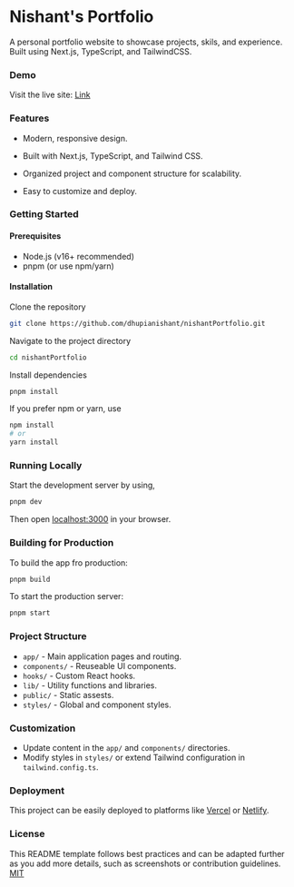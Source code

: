 
# Nishant's Portfolio

A personal portfolio website to showcase projects, skils, and experience. Built using Next.js, TypeScript, and TailwindCSS.

### Demo
Visit the live site: [Link](https://www.dhupianishant.in/)

### Features
- Modern, responsive design.

- Built with Next.js, TypeScript, and Tailwind CSS.

- Organized project and component structure for scalability.

- Easy to customize and deploy.

### Getting Started
#### Prerequisites
- Node.js (v16+ recommended)
- pnpm (or use npm/yarn)

#### Installation
Clone the repository
```bash
git clone https://github.com/dhupianishant/nishantPortfolio.git
```

Navigate to the project directory
```bash
cd nishantPortfolio
```

Install dependencies
```bash
pnpm install
```

If you prefer npm or yarn, use
```bash
npm install
# or
yarn install
```

### Running Locally
Start the development server by using,
```bash
pnpm dev
```

Then open [localhost:3000](http://localhost:3000) in your browser.

### Building for Production
To build the app fro production:
```bash
pnpm build
```
To start the production server:
```bash
pnpm start
```

### Project Structure
 - ```app/``` - Main application pages and routing.
 - ```components/``` - Reuseable UI components.
 - ```hooks/``` - Custom React hooks.
 - ```lib/``` - Utility functions and libraries.
 - ```public/``` - Static assests.
 - ```styles/``` - Global and component styles.

 ### Customization
 - Update content in the ```app/``` and ```components/``` directories.
 - Modify styles in ```styles/``` or extend Tailwind configuration in ```tailwind.config.ts```.

 ### Deployment
 This project can be easily deployed to platforms like [Vercel](https://vercel.com/) or [Netlify](https://www.netlify.com/). 

 ### License
 This README template follows best practices and can be adapted further as you add more details, such as screenshots or contribution guidelines. \
[MIT](https://opensource.org/license/mit)
